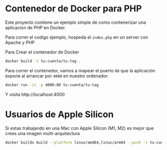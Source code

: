 # Contenedor de Docker para PHP

Este proyecto contiene un ejemplo simple de como contenerizar una aplicacion de PHP en Docker.

Para correr el codigo ejemplo, hospeda el `index.php` en un server con Apache y PHP

Para Crear el contenedor de Docker

```bash
docker build -t tu-cuenta/tu-tag .
```

Para correr el contenedor, vamos a mapear el puerto `80` que la aplicación expone al arrancar por `4000` en nuestro ordenador. 

```bash
docker run -it -p 4000:80 tu-cuenta/tu-tag
```

Y visita http://localhost:4000 

# Usuarios de Apple Silicon

Si estas trabajando en una Mac con Apple Silicon (M1, M2) es mejor que crees una imagen multi-arquitectura


```bash
docker buildx build --platform linux/amd64,linux/arm64 --push -t tu-cuenta/tu-tag . 
```
